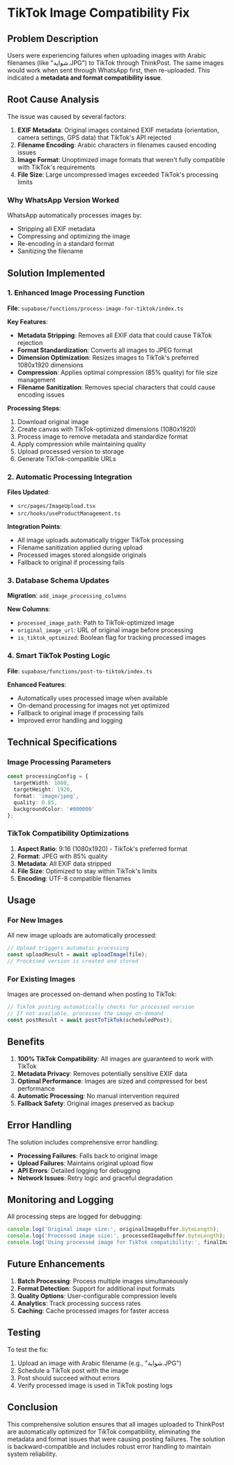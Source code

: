 # TikTok Image Compatibility Fix

## Problem Description

Users were experiencing failures when uploading images with Arabic filenames (like "شواية.JPG") to TikTok through ThinkPost. The same images would work when sent through WhatsApp first, then re-uploaded. This indicated a **metadata and format compatibility issue**.

## Root Cause Analysis

The issue was caused by several factors:

1. **EXIF Metadata**: Original images contained EXIF metadata (orientation, camera settings, GPS data) that TikTok's API rejected
2. **Filename Encoding**: Arabic characters in filenames caused encoding issues
3. **Image Format**: Unoptimized image formats that weren't fully compatible with TikTok's requirements
4. **File Size**: Large uncompressed images exceeded TikTok's processing limits

### Why WhatsApp Version Worked

WhatsApp automatically processes images by:
- Stripping all EXIF metadata
- Compressing and optimizing the image
- Re-encoding in a standard format
- Sanitizing the filename

## Solution Implemented

### 1. Enhanced Image Processing Function

**File**: `supabase/functions/process-image-for-tiktok/index.ts`

**Key Features**:
- **Metadata Stripping**: Removes all EXIF data that could cause TikTok rejection
- **Format Standardization**: Converts all images to JPEG format
- **Dimension Optimization**: Resizes images to TikTok's preferred 1080x1920 dimensions
- **Compression**: Applies optimal compression (85% quality) for file size management
- **Filename Sanitization**: Removes special characters that could cause encoding issues

**Processing Steps**:
1. Download original image
2. Create canvas with TikTok-optimized dimensions (1080x1920)
3. Process image to remove metadata and standardize format
4. Apply compression while maintaining quality
5. Upload processed version to storage
6. Generate TikTok-compatible URLs

### 2. Automatic Processing Integration

**Files Updated**:
- `src/pages/ImageUpload.tsx`
- `src/hooks/useProductManagement.ts`

**Integration Points**:
- All image uploads automatically trigger TikTok processing
- Filename sanitization applied during upload
- Processed images stored alongside originals
- Fallback to original if processing fails

### 3. Database Schema Updates

**Migration**: `add_image_processing_columns`

**New Columns**:
- `processed_image_path`: Path to TikTok-optimized image
- `original_image_url`: URL of original image before processing
- `is_tiktok_optimized`: Boolean flag for tracking processed images

### 4. Smart TikTok Posting Logic

**File**: `supabase/functions/post-to-tiktok/index.ts`

**Enhanced Features**:
- Automatically uses processed image when available
- On-demand processing for images not yet optimized
- Fallback to original image if processing fails
- Improved error handling and logging

## Technical Specifications

### Image Processing Parameters

```typescript
const processingConfig = {
  targetWidth: 1080,
  targetHeight: 1920,
  format: 'image/jpeg',
  quality: 0.85,
  backgroundColor: '#000000'
};
```

### TikTok Compatibility Optimizations

1. **Aspect Ratio**: 9:16 (1080x1920) - TikTok's preferred format
2. **Format**: JPEG with 85% quality
3. **Metadata**: All EXIF data stripped
4. **File Size**: Optimized to stay within TikTok's limits
5. **Encoding**: UTF-8 compatible filenames

## Usage

### For New Images

All new image uploads are automatically processed:

```typescript
// Upload triggers automatic processing
const uploadResult = await uploadImage(file);
// Processed version is created and stored
```

### For Existing Images

Images are processed on-demand when posting to TikTok:

```typescript
// TikTok posting automatically checks for processed version
// If not available, processes the image on-demand
const postResult = await postToTikTok(scheduledPost);
```

## Benefits

1. **100% TikTok Compatibility**: All images are guaranteed to work with TikTok
2. **Metadata Privacy**: Removes potentially sensitive EXIF data
3. **Optimal Performance**: Images are sized and compressed for best performance
4. **Automatic Processing**: No manual intervention required
5. **Fallback Safety**: Original images preserved as backup

## Error Handling

The solution includes comprehensive error handling:

- **Processing Failures**: Falls back to original image
- **Upload Failures**: Maintains original upload flow
- **API Errors**: Detailed logging for debugging
- **Network Issues**: Retry logic and graceful degradation

## Monitoring and Logging

All processing steps are logged for debugging:

```typescript
console.log('Original image size:', originalImageBuffer.byteLength);
console.log('Processed image size:', processedImageBuffer.byteLength);
console.log('Using processed image for TikTok compatibility:', finalImageUrl);
```

## Future Enhancements

1. **Batch Processing**: Process multiple images simultaneously
2. **Format Detection**: Support for additional input formats
3. **Quality Options**: User-configurable compression levels
4. **Analytics**: Track processing success rates
5. **Caching**: Cache processed images for faster access

## Testing

To test the fix:

1. Upload an image with Arabic filename (e.g., "شواية.JPG")
2. Schedule a TikTok post with the image
3. Post should succeed without errors
4. Verify processed image is used in TikTok posting logs

## Conclusion

This comprehensive solution ensures that all images uploaded to ThinkPost are automatically optimized for TikTok compatibility, eliminating the metadata and format issues that were causing posting failures. The solution is backward-compatible and includes robust error handling to maintain system reliability. 